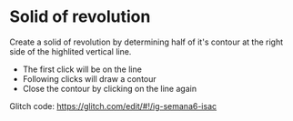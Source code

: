 # Solid of revolution
Create a solid of revolution by determining half of it's contour at the right side of the highlited vertical line.

- The first click will be on the line
- Following clicks will draw a contour
- Close the contour by clicking on the line again

Glitch code: https://glitch.com/edit/#!/ig-semana6-isac